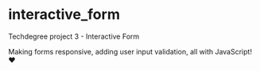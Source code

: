 # interactive_form

Techdegree project 3 - Interactive Form

Making forms responsive, adding user input validation, all with JavaScript! ❤️
